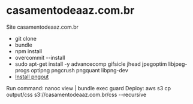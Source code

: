 casamentodeaaz.com.br
=====================

Site casamentodeaaz.com.br

- git clone
- bundle
- npm install
- overcommit --install
- sudo apt-get install -y advancecomp gifsicle jhead jpegoptim libjpeg-progs optipng pngcrush pngquant libpng-dev
- [Install pngout](http://www.reviewboard.com/2014/08/10563/install-pngout-ubuntu-14-04-server/)

Run command: nanoc view | bundle exec guard
Deploy: aws s3 cp output/css s3://casamentodeaaz.com.br/css --recursive

